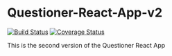# Questioner-React-App-v2
[![Build Status](https://travis-ci.com/misocho/Questioner-React-App-v2.svg?branch=develop)](https://travis-ci.com/misocho/Questioner-React-App-v2)
[![Coverage Status](https://coveralls.io/repos/github/misocho/Questioner-React-App-v2/badge.svg?branch=setup)](https://coveralls.io/github/misocho/Questioner-React-App-v2?branch=setup)

This is the second version of the Questioner React App
